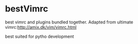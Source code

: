bestVimrc
=========

best vimrc and plugins bundled together.
Adapted from ultimate vimrc:http://amix.dk/vim/vimrc.html

best suited for pytho development



